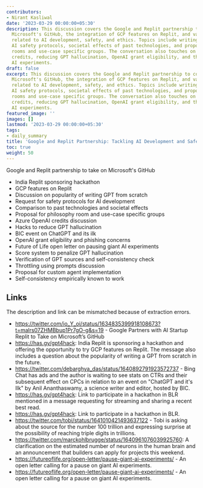 ```yaml
---
contributors:
- Nirant Kasliwal
date: '2023-03-29 00:00:00+05:30'
description: This discussion covers the Google and Replit partnership to compete with
  Microsoft's GitHub, the integration of GCP features on Replit, and various topics
  related to AI development, safety, and ethics. Topics include writing GPT from scratch,
  AI safety protocols, societal effects of past technologies, and proposals for philosophy
  rooms and use-case specific groups. The conversation also touches on Azure OpenAI
  credits, reducing GPT hallucination, OpenAI grant eligibility, and the future of
  AI experiments.
draft: false
excerpt: This discussion covers the Google and Replit partnership to compete with
  Microsoft's GitHub, the integration of GCP features on Replit, and various topics
  related to AI development, safety, and ethics. Topics include writing GPT from scratch,
  AI safety protocols, societal effects of past technologies, and proposals for philosophy
  rooms and use-case specific groups. The conversation also touches on Azure OpenAI
  credits, reducing GPT hallucination, OpenAI grant eligibility, and the future of
  AI experiments.
featured_image: ''
images: []
lastmod: '2023-03-29 00:00:00+05:30'
tags:
- daily_summary
title: 'Google and Replit Partnership: Tackling AI Development and Safety'
toc: true
weight: 50
---
```


Google and Replit partnership to take on Microsoft's GitHub
- India Replit sponsoring hackathon
- GCP features on Replit
- Discussion on popularity of writing GPT from scratch
- Request for safety protocols for AI development
- Comparison to past technologies and societal effects
- Proposal for philosophy room and use-case specific groups
- Azure OpenAI credits discussion
- Hacks to reduce GPT hallucination
- BIC event on ChatGPT and its ilk
- OpenAI grant eligibility and phishing concerns
- Future of Life open letter on pausing giant AI experiments
- Score system to penalize GPT hallucination
- Verification of GPT sources and self-consistency check
- Throttling using prompts discussion
- Proposal for custom agent implementation
- Self-consistency empirically known to work

## Links
The description and link can be mismatched because of extraction errors.

- https://twitter.com/io_Y_oi/status/1634835399918108673?t=malrs07ZHMBbup1Pr7gO-g&s=19 - Google Partners with AI Startup Replit to Take on Microsoft’s GitHub
- https://has.gy/gpt4hack: India Replit is sponsoring a hackathon and offering the opportunity to try GCP features on Replit. The message also includes a question about the popularity of writing a GPT from scratch in the future.
- https://twitter.com/debarghya_das/status/1640892791923572737 - Bing Chat has ads and the author is waiting to see stats on CTRs and their subsequent effect on CPCs in relation to an event on "ChatGPT and it's Ilk" by Anil Ananthaswamy, a science writer and editor, hosted by BIC.
- https://has.gy/gpt4hack: Link to participate in a hackathon in BLR mentioned in a message requesting for streaming and sharing a recent best read.
- https://has.gy/gpt4hack: Link to participate in a hackathon in BLR.
- https://twitter.com/tobi/status/1641010421493637122 - Tobi is asking about the source for the number 100 trillion and expressing surprise at the possibility of reaching triple digits in trillions.
- https://twitter.com/marckohlbrugge/status/1640961076039925760: A clarification on the estimated number of neurons in the human brain and an announcement that builders can apply for projects this weekend.
- https://futureoflife.org/open-letter/pause-giant-ai-experiments/ - An open letter calling for a pause on giant AI experiments.
- https://futureoflife.org/open-letter/pause-giant-ai-experiments/ - An open letter calling for a pause on giant AI experiments.